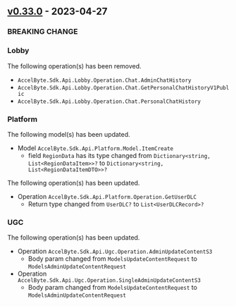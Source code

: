 <a name="v0.32.0"></a>
## [v0.33.0] - 2023-04-27

### BREAKING CHANGE

### Lobby
The following operation(s) has been removed.
- `AccelByte.Sdk.Api.Lobby.Operation.Chat.AdminChatHistory`
- `AccelByte.Sdk.Api.Lobby.Operation.Chat.GetPersonalChatHistoryV1Public`
- `AccelByte.Sdk.Api.Lobby.Operation.Chat.PersonalChatHistory`


### Platform
The following model(s) has been updated.
- Model `AccelByte.Sdk.Api.Platform.Model.ItemCreate`
    - field `RegionData` has its type changed from `Dictionary<string, List<RegionDataItem>>?` to `Dictionary<string, List<RegionDataItemDTO>>?`

The following operation(s) has been updated.
- Operation `AccelByte.Sdk.Api.Platform.Operation.GetUserDLC`
    - Return type changed from `UserDLC?` to `List<UserDLCRecord>?`

### UGC
The following operation(s) has been updated.
- Operation `AccelByte.Sdk.Api.Ugc.Operation.AdminUpdateContentS3`
    - Body param changed from `ModelsUpdateContentRequest` to `ModelsAdminUpdateContentRequest`
- Operation `AccelByte.Sdk.Api.Ugc.Operation.SingleAdminUpdateContentS3`
    - Body param changed from `ModelsUpdateContentRequest` to `ModelsAdminUpdateContentRequest`

[v0.33.0]: https://github.com/AccelByte/accelbyte-csharp-sdk/compare/v0.32.0...v0.33.0